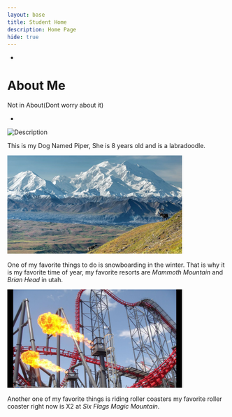 ```yaml
---
layout: base
title: Student Home
description: Home Page
hide: true
---
```

-
# About Me 
Not in About(Dont worry about it)


-

<img src="images/IMG_5269 copy.JPG" alt="Description"
style="width:400px; height:auto;">

This is my Dog Named Piper, She is 8 years old and is a labradoodle.

<img src="images/Mountain.webp" alt="Description"
style="width:400px; height:auto;">

One of my favorite things to do is snowboarding in the winter. That is why it is my favorite time of year, my favorite resorts are <i>Mammoth Mountain</i>
 and <i>Brian Head</i> in utah.

<img src="images/x2.jpeg" alt="Description"
style="width:400px; height:auto;">

Another one of my favorite things is riding roller coasters my favorite roller coaster right now is X2 at <i>Six Flags Magic Mountain</i>.
